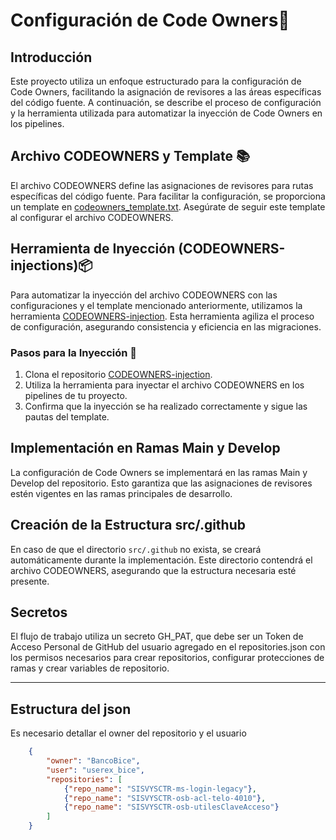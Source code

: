 # Configuración de Code Owners🚀

## Introducción

Este proyecto utiliza un enfoque estructurado para la configuración de Code Owners, facilitando la asignación de revisores a las áreas específicas del código fuente. A continuación, se describe el proceso de configuración y la herramienta utilizada para automatizar la inyección de Code Owners en los pipelines.

## Archivo CODEOWNERS y Template 📚

El archivo CODEOWNERS define las asignaciones de revisores para rutas específicas del código fuente. Para facilitar la configuración, se proporciona un template en [codeowners_template.txt](CODEOWNERS-injection/codeowners_template.txt). Asegúrate de seguir este template al configurar el archivo CODEOWNERS.

## Herramienta de Inyección (CODEOWNERS-injections)📦

Para automatizar la inyección del archivo CODEOWNERS con las configuraciones y el template mencionado anteriormente, utilizamos la herramienta [CODEOWNERS-injection](https://github.com/BancoBice/CODEOWNERS-injection). Esta herramienta agiliza el proceso de configuración, asegurando consistencia y eficiencia en las migraciones.

### Pasos para la Inyección 🤝

1. Clona el repositorio [CODEOWNERS-injection](https://github.com/BancoBice/CODEOWNERS-injection).
2. Utiliza la herramienta para inyectar el archivo CODEOWNERS en los pipelines de tu proyecto.
3. Confirma que la inyección se ha realizado correctamente y sigue las pautas del template.

## Implementación en Ramas Main y Develop

La configuración de Code Owners se implementará en las ramas Main y Develop del repositorio. Esto garantiza que las asignaciones de revisores estén vigentes en las ramas principales de desarrollo.

## Creación de la Estructura src/.github

En caso de que el directorio `src/.github` no exista, se creará automáticamente durante la implementación. Este directorio contendrá el archivo CODEOWNERS, asegurando que la estructura necesaria esté presente.

## Secretos

El flujo de trabajo utiliza un secreto GH_PAT, que debe ser un Token de Acceso Personal de GitHub del usuario agregado en el repositories.json con los permisos necesarios para crear repositorios, configurar protecciones de ramas y crear variables de repositorio.

---

## Estructura del json

Es necesario detallar el owner del repositorio y el usuario

```json
    {
        "owner": "BancoBice",
        "user": "userex_bice",
        "repositories": [
            {"repo_name": "SISVYSCTR-ms-login-legacy"},
            {"repo_name": "SISVYSCTR-osb-acl-telo-4010"},
            {"repo_name": "SISVYSCTR-osb-utilesClaveAcceso"}
        ]
    }
